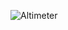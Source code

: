 ![Altimeter](https://user-images.githubusercontent.com/61620703/121768361-d42b3100-cb98-11eb-8a2d-9bd172d0ed81.jpg)
